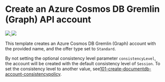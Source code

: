 # Create an Azure Cosmos DB Gremlin (Graph) API account

<a href="https://portal.azure.com/#create/Microsoft.Template/uri/https%3A%2F%2Fraw.githubusercontent.com%2FAzure%2Fazure-quickstart-templates%2Fmaster%2F101-cosmosdb-create-arm-gremlin%2Fazuredeploy.json" target="_blank">
    <img src="http://azuredeploy.net/deploybutton.png"/>
</a>
<a href="http://armviz.io/#/?load=https%3A%2F%2Fraw.githubusercontent.com%2FAzure%2Fazure-quickstart-templates%2Fmaster%2F101-cosmosdb-create-arm-gremlin%2Fazuredeploy.json" target="_blank">
    <img src="http://armviz.io/visualizebutton.png"/>
</a>

This template creates an Azure Cosmos DB Gremlin (Graph) account with the provided name, and the offer type set to `Standard`.

By not setting the optional consistency level parameter `consistencyLevel`, the account will be created with the default consistency level of `Session`.
To set the consistency level to another value, see[101-create-documentdb-account-consistencypolicy](https://github.com/Azure/azure-quickstart-templates/tree/master/101-documentdb-account-consistencypolicy-create).
